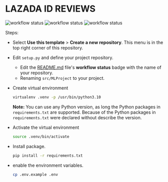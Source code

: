 # **LAZADA ID REVIEWS**

![workflow status](https://github.com/daniel-satria/lazada-id-reviews/actions/workflows/ci.yaml/badge.svg)
![workflow status](https://github.com/daniel-satria/lazada-id-reviews/actions/workflows/cd-staging.yaml/badge.svg)
![workflow status](https://github.com/daniel-satria/lazada-id-reviews/actions/workflows/cd-push-registry.yaml/badge.svg)

Steps:
+ Select **Use this template** > **Create a new repository**. This menu is in the top right corner of this repository.
+ Edit `setup.py` and define your project repository.
    + Edit the [README.md](README.md) file's **workflow status** badge with the name of your repository.
    + Renaming `src/MLProject` to your project.
+ Create virtual environment

    ```bash
    virtualenv .venv -p /usr/bin/python3.10
    ```
  **Note:** You can use any Python version, as long the Python packages in `requirements.txt` are supported. Because of the Python packages in `requirements.txt` were declared without describe the version.
+ Activate the virtual environment

    ```bash
    source .venv/bin/activate
    ```

+ Install package.

    ```bash
    pip install -r requirements.txt
    ```

+ enable the environment variables.

    ```bash
    cp .env.example .env
    ```